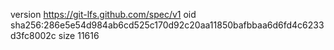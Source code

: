 version https://git-lfs.github.com/spec/v1
oid sha256:286e5e54d984ab6cd525c170d92c20aa11850bafbbaa6d6fd4c6233d3fc8002c
size 11616
